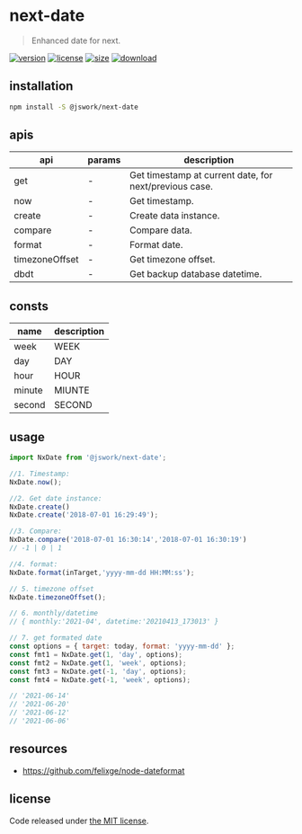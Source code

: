 # next-date
> Enhanced date for next.

[![version][version-image]][version-url]
[![license][license-image]][license-url]
[![size][size-image]][size-url]
[![download][download-image]][download-url]

## installation
```bash
npm install -S @jswork/next-date
```

## apis
| api            | params | description                                            |
| -------------- | ------ | ------------------------------------------------------ |
| get            | -      | Get timestamp at current date, for next/previous case. |
| now            | -      | Get timestamp.                                         |
| create         | -      | Create data instance.                                  |
| compare        | -      | Compare data.                                          |
| format         | -      | Format date.                                           |
| timezoneOffset | -      | Get timezone offset.                                   |
| dbdt           | -      | Get backup database datetime.                          |


## consts
| name   | description |
| ------ | ----------- |
| week   | WEEK        |
| day    | DAY         |
| hour   | HOUR        |
| minute | MIUNTE      |
| second | SECOND      |

## usage
```js
import NxDate from '@jswork/next-date';

//1. Timestamp:
NxDate.now();

//2. Get date instance:
NxDate.create() 
NxDate.create('2018-07-01 16:29:49');

//3. Compare:
NxDate.compare('2018-07-01 16:30:14','2018-07-01 16:30:19')
// -1 | 0 | 1

//4. format:
NxDate.format(inTarget,'yyyy-mm-dd HH:MM:ss');

// 5. timezone offset
NxDate.timezoneOffset();

// 6. monthly/datetime
// { monthly:'2021-04', datetime:'20210413_173013' }

// 7. get formated date
const options = { target: today, format: 'yyyy-mm-dd' };
const fmt1 = NxDate.get(1, 'day', options);
const fmt2 = NxDate.get(1, 'week', options);
const fmt3 = NxDate.get(-1, 'day', options);
const fmt4 = NxDate.get(-1, 'week', options);

// '2021-06-14'
// '2021-06-20'
// '2021-06-12'
// '2021-06-06'
```

## resources
- https://github.com/felixge/node-dateformat

## license
Code released under [the MIT license](https://github.com/afeiship/next-date/blob/master/LICENSE.txt).

[version-image]: https://img.shields.io/npm/v/@jswork/next-date
[version-url]: https://npmjs.org/package/@jswork/next-date

[license-image]: https://img.shields.io/npm/l/@jswork/next-date
[license-url]: https://github.com/afeiship/next-date/blob/master/LICENSE.txt

[size-image]: https://img.shields.io/bundlephobia/minzip/@jswork/next-date
[size-url]: https://github.com/afeiship/next-date/blob/master/dist/next-date.min.js

[download-image]: https://img.shields.io/npm/dm/@jswork/next-date
[download-url]: https://www.npmjs.com/package/@jswork/next-date
